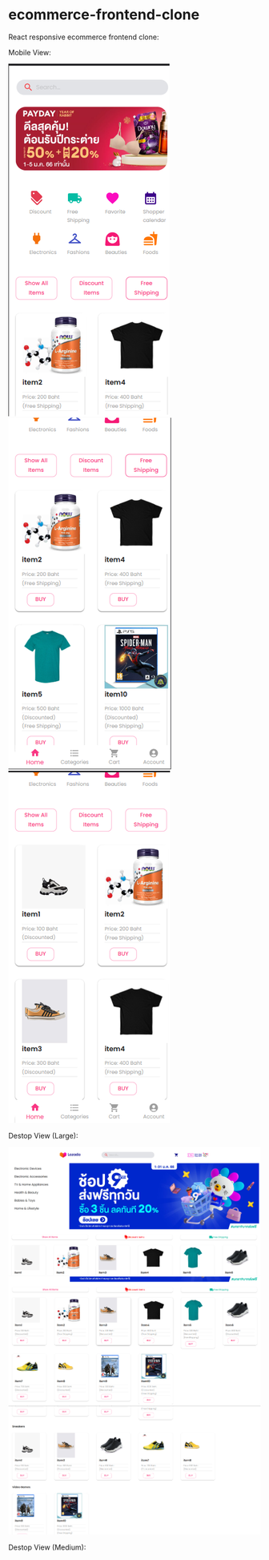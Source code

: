 # ecommerce-frontend-clone
React responsive ecommerce frontend clone:

Mobile View: 

![alt text](./readme-img/m-1.png)
![alt text](./readme-img/m-2.png)
![alt text](./readme-img/m-3.png)

Destop View (Large):

![alt text](./readme-img/xl-1.png)
![alt text](./readme-img/xl-2.png)
![alt text](./readme-img/xl-3.png)

Destop View (Medium):
